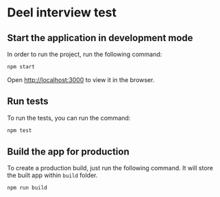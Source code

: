 # Deel interview test

## Start the application in development mode
In order to run the project, run the following command:

```bash
npm start
```

Open [http://localhost:3000](http://localhost:3000) to view it in the browser.

## Run tests

To run the tests, you can run the command:

```bash
npm test
```

## Build the app for production

To create a production build, just run the following command. It will store the built
app within `build` folder.

```bash
npm run build
```
